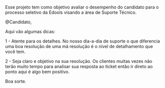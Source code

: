 Esse projeto tem como objetivo avaliar o desempenho do candidato para o processo seletivo da Edools visando a área de Suporte Técnico.

@Candidato,

Aqui vão algumas dicas:

1 - Atente para os detalhes. No nosso dia-a-dia de suporte o que diferencia uma boa resolução de uma má resolução é o nível de detalhamento que você tem.

2 - Seja claro e objetivo na sua resolução. Os clientes muitas vezes não terão muito tempo para analisar sua resposta ao ticket então ir direto ao ponto aqui é algo bem positivo.

Boa sorte.